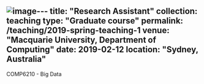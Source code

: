 ![image](https://github.com/fengzhu1/fengzhu1.github.io/assets/43367509/c807c481-ad4c-4220-95b3-cafe7cf56cd5)---
title: "Research Assistant"
collection: teaching
type: "Graduate course"
permalink: /teaching/2019-spring-teaching-1
venue: "Macquarie University, Department of Computing"
date: 2019-02-12
location: "Sydney, Australia"
---
COMP6210 - Big Data
